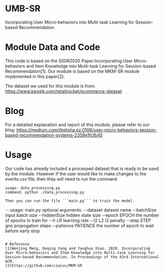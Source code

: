 # UMB-SR
Incorporating User Micro-behaviors into Multi-task Learning for Session-based Recommendation


# Module Data and Code
This code is based on the SIGIR2020 Paper:Incorporating User Micro-behaviors and Item Knowledge into Multi-task Learning for Session-based Recommendation[1]. Our module is based on the MKM-SR module implemented in this paper[2].

The dataset we used for this module is from: https://www.kaggle.com/retailrocket/ecommerce-dataset


# Blog
For a detailed explanation and report of this module, please refer to our blog: https://medium.com/@elisha.pz.0108/user-micro-behaviors-session-based-recommendation-systems-2358e1fcfb45


# Usage
Our code has already included a processed dataset that is ready to be used by the module. However if the user would like to make changes to the events.csv file, then they will need to
run the command

```
usage: data_processing.py
command: python ./data_processing.py

Then you can run the file ```main.py``` to train the model.
```
···
usage: main.py 
optional arguments:
  --dataset             dataset name
  --batchSize           input batch size
  --hiddenSize          hidden state size
  --epoch EPOCH         the number of epochs to train for
  --lr LR               learning rate
  --l2 L2               l2 penalty
  --step STEP           gnn propogation steps
  --patience PATIENCE   the number of epoch to wait before early stop
  

```

# Reference
[1]Wenjing Meng, Deqing Yang and Yanghua Xiao. 2020. Incorporating User Micro-behaviors and Item Knowledge into Multi-task Learning for Session-based Recommendation. In Proceedings of the 43rd International ACM.
[2]https://github.com/ciecus/MKM-SR
